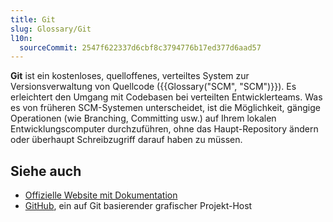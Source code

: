 ```yaml
---
title: Git
slug: Glossary/Git
l10n:
  sourceCommit: 2547f622337d6cbf8c3794776b17ed377d6aad57
---
```


**Git** ist ein kostenloses, quelloffenes, verteiltes System zur Versionsverwaltung von Quellcode ({{Glossary("SCM", "SCM")}}). Es erleichtert den Umgang mit Codebasen bei verteilten Entwicklerteams. Was es von früheren SCM-Systemen unterscheidet, ist die Möglichkeit, gängige Operationen (wie Branching, Committing usw.) auf Ihrem lokalen Entwicklungscomputer durchzuführen, ohne das Haupt-Repository ändern oder überhaupt Schreibzugriff darauf haben zu müssen.

## Siehe auch

- [Offizielle Website mit Dokumentation](https://git-scm.com/)
- [GitHub](https://github.com/), ein auf Git basierender grafischer Projekt-Host
